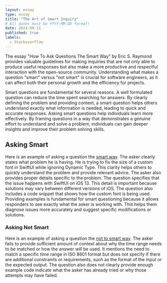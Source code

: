 ```yaml
---
layout: essay
type: essay
title: "The Art of Smart Inquiry"
# All dates must be YYYY-MM-DD format!
date: 2024-09-11
published: true
labels:
  - Stackoverflow
---
```


The essay "How To Ask Questions The Smart Way" by Eric S. Raymond provides valuable guidelines for making inquiries that are not only able to produce useful responses but also make a more productive and respectful interaction with the open-source community. Understanding what makes a question "smart" versus "not smart" is crucial for software engineers, as it can affect both their personal growth and the efficiency for projects.

Smart questions are fundamental for several reasons. A well formulated question can reduce the time spent searching for answers. By clearly defining the problem and providing context, a smart question helps others understand exactly what information is needed, leading to quick and accurate responses. Asking smart questions help individuals learn more effectively. By framing questions in a way that demonstrates a genuine effort to understand and solve a problem, individuals can gain deeper insights and improve their problem solving skills.

## Asking Smart

Here is an example of asking a question the [smart way](https://stackoverflow.com/questions/63956323/fixing-the-size-of-a-custom-font-in-swiftui-ios-13-when-ignoring-dynamic-type). The asker clearly states what problem he is having. He is trying to fix the size of a custom font in SwiftUI while ignoring Dynamic Type. This clarity helps others to quickly understand the problem and provide relevant advice. The asker also provides proper details specific to the problem. The question specifies that the issue happens with SwiftUI on iOS 13. This detail is important because solutions may vary between different versions of iOS. The question also includes a code snippet that shows how the custom font is being used. Providing examples is fundamental for smart questioning because it allows responders to see exactly what the asker is working with. This helps them diagnose issues more accurately and suggest specific modifications or solutions.

### Asking Not Smart

Here is an example of asking a question the [not to smart way](https://stackoverflow.com/questions/78980726/match-any-time-in-the-iso-8601-format-between-064000-and-065959-am-utc). The asker fails to provide sufficient amount of context about why the time range needs to be matched or how the answer will be used. It mentions the need to match a specific time range in ISO 8601 format but does not specify if there are additional constraints or requirements, such as the format of the input or the expected output. The question also does not clearly provide enough example code indicate what the asker has already tried or why those attempts may have failed. 
